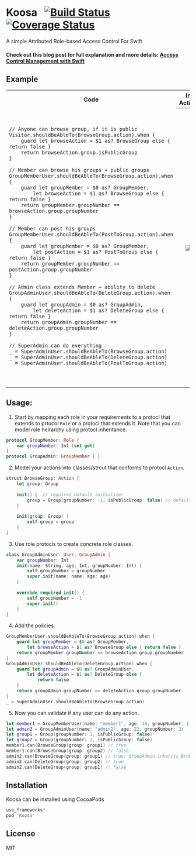 # Koosa&nbsp;&nbsp;&nbsp;[![Build Status](https://travis-ci.org/mmabdelateef/Koosa.svg?branch=master)](https://travis-ci.org/mmabdelateef/Koosa) [![Coverage Status](https://coveralls.io/repos/github/mmabdelateef/Koosa/badge.svg?branch=master)](https://coveralls.io/github/mmabdelateef/Koosa?branch=master)
A simple Attributed Role-based Access Control For Swift
#### Check out this blog post for full explanation and more details: [Access Control Management with Swift](https://github.com/joemccann/dillinger/blob/master/KUBERNETES.md)

## Example

<table>
  <tr>
    <th width="50%">Code</th>
    <th width="50%">In Action</th>
  </tr>
  <tr>
    <td/>
    <th rowspan="20"><img src="https://media.giphy.com/media/dYGhmIvkDHlvSxsWum/giphy.gif"></th>
  </tr>
  <tr>
    <td><div class="highlight highlight-source-swift"><pre>
    
    // Anyone can browse group, if it is public
    Visitor.shouldBeAbleTo(BrowseGroup.action).when {
        guard let browseAction = $1 as? BrowseGroup else { return false }
        return browseAction.group.isPublicGroup
    }
    
    // Member can browse his groups + public groups
    GroupMemberUser.shouldBeAbleTo(BrowseGroup.action).when {
        guard let groupMember = $0 as? GroupMember,
            let browseAction = $1 as? BrowseGroup else { return false }
        return groupMember.groupNumber == browseAction.group.groupNumber
    }
    
    // Member can post his groups 
    GroupMemberUser.shouldBeAbleTo(PostToGroup.action).when {
        guard let groupMember = $0 as? GroupMember,
            let postAction = $1 as? PostToGroup else { return false }
        return groupMember.groupNumber == postAction.group.groupNumber
    }
    
    // Admin class extends Member + ability to delete
    GroupAdminUser.shouldBeAbleTo(DeleteGroup.action).when {
        guard let groupAdmin = $0 as? GroupAdmin,
            let deleteAction = $1 as? DeleteGroup else { return false }
        return groupAdmin.groupNumber == deleteAction.group.groupNumber
    }
    
    // SuperAdmin can do everything
    _ = SuperAdminUser.shouldBeAbleTo(BrowseGroup.action)
    _ = SuperAdminUser.shouldBeAbleTo(DeleteGroup.action)
    _ = SuperAdminUser.shouldBeAbleTo(PostToGroup.action)
    
</pre></div></td>
  </tr>
</table>

## Usage:

1. Start by mapping each role in your requirements to a protocl that extends to prtocol `Role` or a protocl that extends it. Note that you can model role heirarchy using protocl inheritance.
```swift
protocol GroupMember: Role {
    var groupNumber: Int {set get}
}
protocol GroupAdmin: GroupMember { }
```

2. Model your actions into classes/strcut that conforms to protocl `Action`.
```swift
struct BrowseGroup: Action {
    let group: Group
    
    init() {  // required default initializer
        group = Group(groupNumber: -1, isPublicGroup: false) // default froup
    }
    
    init(group: Group) {
        self.group = group
    }
}
```
3. Use role protocls to create concrete role classes.
```swift
class GroupAdminUser: User, GroupAdmin {
    var groupNumber: Int
    init(name: String, age: Int, groupNumber: Int) {
        self.groupNumber = groupNumber
        super.init(name: name, age: age)
    }
    
    override required init() {
        self.groupNumber = -1
        super.init()
    }
}
```
4. Add the policies.
```swift
GroupMemberUser.shouldBeAbleTo(BrowseGroup.action).when {
    guard let groupMember = $0 as? GroupMember,
        let browseAction = $1 as? BrowseGroup else { return false }
    return groupMember.groupNumber == browseAction.group.groupNumber
}
GroupAdminUser.shouldBeAbleTo(DeleteGroup.action).when {
    guard let groupAdmin = $0 as? GroupAdminUser,
        let deleteAction = $1 as? DeleteGroup else {
            return false
    }
    return groupAdmin.groupNumber == deleteAction.group.groupNumber
}
_ = SuperAdminUser.shouldBeAbleTo(BrowseGroup.action)
```
5. Now you can validate if any user can do any action.
```swift
let member1 = GroupMemberUser(name: "member1", age: 18, groupNumber: 1)
let admin2 = GroupAdminUser(name: "admin2", age: 22, groupNumber: 2)
let group1 = Group(groupNumber: 1, isPublicGroup: false)
let group2 = Group(groupNumber: 2, isPublicGroup: false)
member1.can(BrowseGroup(group: group1) // true
member1.can(BrowseGroup(group: group2) // false
admin2.can(BrowseGroup(group: group1) // true: GroupAdmin inherits BrowseGroup permission from GroupMember
admin2.can(DeleteGroup(group: group2) // true
admin2.can(DeleteGroup(group: group1) // false
```

## Installation

Koosa can be installed using CocoaPods
```sh
use_frameworks!
pod 'Koosa'
```

License
----

MIT
